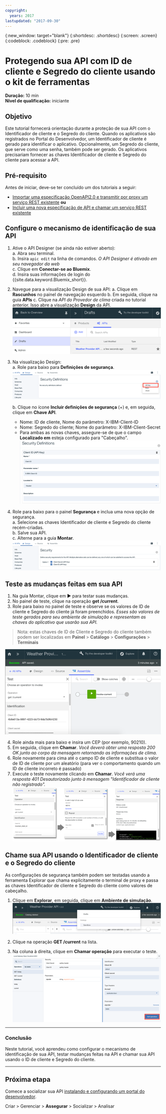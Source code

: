 ```yaml
---
copyright:
  years: 2017
lastupdated: "2017-09-30"
---
```


{:new_window: target="blank"}
{:shortdesc: .shortdesc}
{:screen: .screen}
{:codeblock: .codeblock}
{:pre: .pre}

# Protegendo sua API com ID de cliente e Segredo do cliente usando o kit de ferramentas


**Duração:** 10 min  
**Nível de qualificação:** iniciante


## Objetivo

Este tutorial fornecerá orientação durante a proteção de sua API com o Identificador de cliente e o Segredo do cliente. Quando os aplicativos são registrados no Portal do Desenvolvedor, um Identificador de cliente é gerado para identificar o aplicativo. Opcionalmente, um Segredo do cliente, que serve como uma senha, também pode ser gerado. Os aplicativos precisariam fornecer as chaves Identificador de cliente e Segredo do cliente para acessar a API.


## Pré-requisito
Antes de iniciar, deve-se ter concluído um dos tutoriais a seguir:
- [Importar uma especificação OpenAPI2.0 e transmitir por proxy um serviço REST existente](tut_rest_landing.html) **ou**  
- [Incluir uma nova especificação de API e chamar um serviço REST existente](tut_rest_landing.html)


## Configure o mecanismo de identificação de sua API

1. Ative o API Designer (se ainda não estiver aberto):  
   a. Abra seu terminal.  
   b. Insira `apic edit` na linha de comandos. _O API Designer é ativado em seu navegador da web_    
   c. Clique em **Conectar-se ao Bluemix**.  
   d. Insira suas informações de login do {{site.data.keyword.Bluemix_short}}.  

2. Navegue para a visualização Design de sua API:
    a. Clique em **Rascunhos** no painel de navegação esquerdo 
    b. Em seguida, clique na guia **APIs**
    c. Clique na _API do Provedor de clima_ criada no tutorial anterior. Isso abre a visualização **Design** da API.  
    ![](images/1_goto_drafts_api.png)  

3. Na visualização Design:  
   a. Role para baixo para **Definições de segurança**.  
    ![](images/1b.png) 

   b. Clique no ícone **Incluir definições de segurança** (+) e, em seguida, clique em **Chave API**.  
      - Nome: ID de cliente, Nome do parâmetro: X-IBM-Client-ID  
      - Nome: Segredo do cliente; Nome do parâmetro: X-IBM-Client-Secret  
      - Para ambas as novas chaves, assegure-se de que o campo **Localizado em** esteja configurado para "Cabeçalho".  
      ![](images/2a.png)    

4. Role para baixo para o painel **Segurança** e inclua uma nova opção de segurança.  
   a. Selecione as chaves Identificador de cliente e Segredo do cliente recém-criadas.  
   b. Salve sua API.  
   c. Alterne para a guia **Montar**.  
    ![](images/3a.png) 

## Teste as mudanças feitas em sua API

1. Na guia Montar, clique em ► para testar suas mudanças.
2. No painel de teste, clique na operação **get /current**.
3. Role para baixo no painel de teste e observe se os valores de ID de cliente e Segredo do cliente já foram preenchidos. _Esses são valores de teste gerados para seu ambiente de simulação e representam as chaves do aplicativo que usarão sua API._  
> Nota: estas chaves de ID de Cliente e Segredo do cliente também podem ser localizadas em **Painel** > **Catálogo** > **Configurações** > **Terminais**  

 ![](images/test_api_keys_1.png)

4. Role ainda mais para baixo e insira um CEP (por exemplo, 90210). 
5. Em seguida, clique em **Chamar**. _Você deverá obter uma resposta 200 OK junto ao corpo da mensagem retornando as informações de clima._  
6. Role novamente para cima até o campo ID de cliente e substitua o valor de ID de cliente por um aleatório (para ver o comportamento quando um ID de cliente incorreto é passado)  
7. Execute o teste novamente clicando em **Chamar**. _Você verá uma resposta 401 Desautorizado junto à mensagem "Identificador de cliente não registrado"._  
  ![](images/test_api_keys_3.png)  
  

## Chame sua API usando o Identificador de cliente e o Segredo do cliente

As configurações de segurança também podem ser testadas usando a ferramenta Explorar que chama explicitamente o terminal de proxy e passa as chaves Identificador de cliente e Segredo do cliente como valores de cabeçalho.


1. Clique em **Explorar**, em seguida, clique em **Ambiente de simulação**.  
    ![](images/explore_1.png)

2. Clique na operação **GET /current** na lista.  

3. Na coluna à direita, clique em **Chamar operação** para executar o teste.  
    ![](images/4.png)  
    
---

### Conclusão
Neste tutorial, você aprendeu como configurar o mecanismo de identificação de sua API, testar mudanças feitas na API e chamar sua API usando o ID de cliente e Segredo do cliente. 

---

## Próxima etapa

Comece a socializar sua API [instalando e configurando um portal do desenvolvedor](tut_config_dev_portal.html).

Criar > Gerenciar > **Assegurar** > Socializar > Analisar
